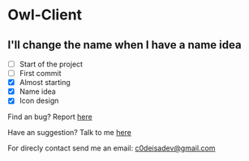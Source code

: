 # Owl-Client
## I'll change the name when I have a name idea
- [ ] Start of the project
- [ ] First commit
- [x] Almost starting
- [x] Name idea
- [x] Icon design

Find an bug? Report [here](https://github.com/c0dezinnn/Owl-Client/issues/new?assignees=&labels=bug&template=bug_report.md&title=Short+bug+description+here)

Have an suggestion? Talk to me [here](https://github.com/c0dezinnn/Owl-Client/issues/new?assignees=&labels=suggestion&template=feature_request.md&title=Short+feature+description)

For direcly contact send me an email: c0deisadev@gmail.com
